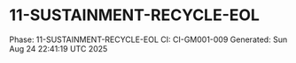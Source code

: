 # 11-SUSTAINMENT-RECYCLE-EOL
Phase: 11-SUSTAINMENT-RECYCLE-EOL
CI: CI-GM001-009
Generated: Sun Aug 24 22:41:19 UTC 2025
